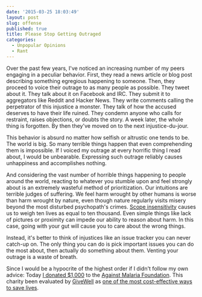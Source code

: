 ```yaml
---
date: '2015-03-25 18:03:49'
layout: post
slug: offense
published: true
title: Please Stop Getting Outraged
categories:
  - Unpopular Opinions
  - Rant
---
```


Over the past few years, I've noticed an increasing number of my peers engaging in a peculiar behavior. First, they read a news article or blog post describing something egregious happening to someone. Then, they proceed to voice their outrage to as many people as possible. They tweet about it. They talk about it on Facebook and IRC. They submit it to aggregators like Reddit and Hacker News. They write comments calling the perpetrator of this injustice a monster. They talk of how the accused deserves to have their life ruined. They condemn anyone who calls for restraint, raises objections, or doubts the story. A week later, the whole thing is forgotten. By then they've moved on to the next injustice-du-jour.

This behavior is absurd no matter how selfish or altrustic one tends to be. The world is big. So many terrible things happen that even comprehending them is impossible. If I voiced my outrage at every horrific thing I read about, I would be unbearable. Expressing such outrage reliably causes unhappiness and accomplishes nothing.

And considering the vast number of horrible things happening to people around the world, reacting to whatever you stumble upon and feel strongly about is an extremely wasteful method of prioritization. Our intuitions are terrible judges of suffering. We feel harm wrought by other humans is worse than harm wrought by nature, even though nature regularly visits misery beyond the most disturbed psychopath's crimes. [Scope insensitivity](https://en.wikipedia.org/wiki/Scope_neglect) causes us to weigh ten lives as equal to ten thousand. Even simple things like lack of pictures or proximity can impede our ability to reason about harm. In this case, going with your gut will cause you to care about the wrong things.

Instead, it's better to think of injustices like an issue tracker you can never catch-up on. The only thing you can do is pick important issues you can do the most about, then actually do something about them. Venting your outrage is a waste of breath.

Since I would be a hypocrite of the highest order if I didn't follow my own advice: Today [I donated $1,000](https://www.againstmalaria.com/MyNets/126061) to the [Against Malaria Foundation](https://www.againstmalaria.com/). This charity been evaluated by [GiveWell](http://www.givewell.org/) as [one of the most cost-effective ways to save lives](http://www.givewell.org/international/top-charities/AMF).
